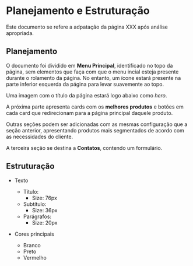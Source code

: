 # Planejamento e Estruturação

Este documento se refere a adpatação da página XXX após análise apropriada.

## Planejamento

O documento foi dividido em **Menu Principal**, identificado no topo da página, sem elementos que faça com que o menu incial esteja presente durante o rolamento da página. No entanto, um ícone estará presente na parte inferior esquerda da página para levar suavemente ao topo.

Uma imagem com o título da página estará logo abaixo como *hero*.

A próxima parte apresenta cards com os **melhores produtos** e botões em cada card que redirecionam para a página principal daquele produto.

Outras seções podem ser adicionadas com as mesmas configuração que a seção anterior, apresentando produtos mais segmentados de acordo com as necessidades do cliente.

A terceira seção se destina a **Contatos**, contendo um formulário.

## Estruturação

- Texto 
    - Título: 
        - Size: 76px
    - Subtítulo: 
        - Size: 36px
    - Parágrafos: 
        - Size: 20px

- Cores principais
    - Branco
    - Preto
    - Vermelho